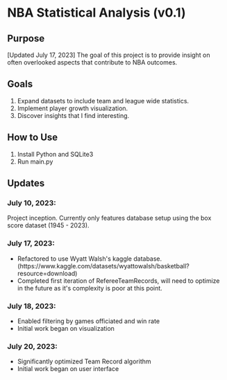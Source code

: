 <h1>NBA Statistical Analysis (v0.1)</h1>
<h2>Purpose</h2>
<p>[Updated July 17, 2023] The goal of this project is to provide insight on often overlooked aspects that contribute to NBA outcomes.</p>

<h2>Goals</h2>

1. Expand datasets to include team and league wide statistics.
2. Implement player growth visualization.
3. Discover insights that I find interesting.

<h2>How to Use </h2>

1. Install Python and SQLite3
2. Run main.py

<h2>Updates</h2>
<h3>July 10, 2023:</h3>
<p>Project inception. Currently only features database setup using the box score dataset (1945 - 2023).</p>

<h3>July 17, 2023:</h3>
<ul>
  <li>Refactored to use Wyatt Walsh's kaggle database. (https://www.kaggle.com/datasets/wyattowalsh/basketball?resource=download)</li>
  <li>Completed first iteration of RefereeTeamRecords, will need to optimize in the future as it's complexity is poor at this point.</li>
</ul>

<h3>July 18, 2023:</h3>
<ul>
  <li>Enabled filtering by games officiated and win rate</li>
  <li>Initial work began on visualization</li>
</ul>

<h3>July 20, 2023:</h3>
<ul>
  <li>Significantly optimized Team Record algorithm</li>
  <li>Initial work began on user interface</li>
</ul>

